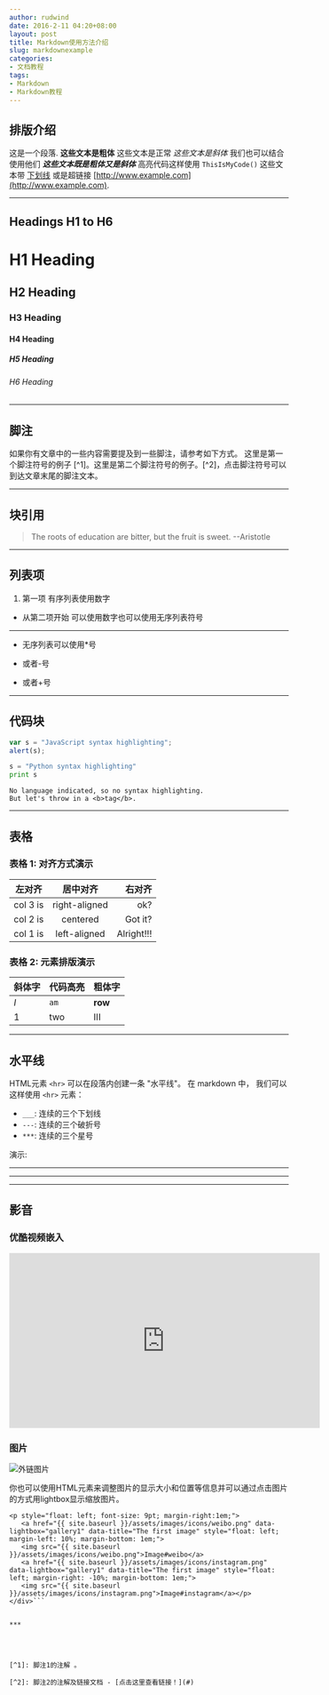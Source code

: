```yaml
---
author: rudwind
date: 2016-2-11 04:20+08:00
layout: post
title: Markdown使用方法介绍
slug: markdownexample
categories: 
- 文档教程
tags:
- Markdown
- Markdown教程
---
```



## 排版介绍

这是一个段落. **这些文本是粗体** 这些文本是正常 _这些文本是斜体_ 我们也可以结合使用他们 **_这些文本既是粗体又是斜体_** 高亮代码这样使用 `ThisIsMyCode()` 这些文本带 [下划线](#) 或是超链接 [http://www.example.com](http://www.example.com).

___

## Headings H1 to H6

# H1 Heading

## H2 Heading

### H3 Heading

#### H4 Heading

##### H5 Heading

###### H6 Heading

___

## 脚注

如果你有文章中的一些内容需要提及到一些脚注，请参考如下方式。 
这里是第一个脚注符号的例子 [^1]。这里是第二个脚注符号的例子。[^2]，点击脚注符号可以到达文章末尾的脚注文本。

___

## 块引用

> The roots of education are bitter, but the fruit is sweet. --Aristotle

___

## 列表项

1. 第一项 有序列表使用数字
* 从第二项开始 可以使用数字也可以使用无序列表符号

___

* 无序列表可以使用*号
- 或者-号
+ 或者+号
___

## 代码块

```javascript
var s = "JavaScript syntax highlighting";
alert(s);
```

```python
s = "Python syntax highlighting"
print s
```

```
No language indicated, so no syntax highlighting.
But let's throw in a <b>tag</b>.
```

___


## 表格

### 表格 1: 对齐方式演示

| 左对齐       | 居中对齐           | 右对齐  |
| ------------- |:-------------:| -----:|
| col 3 is      | right-aligned | ok? |
| col 2 is      | centered      |   Got it? |
| col 1 is      | left-aligned  |   Alright!!! |

### 表格 2: 元素排版演示

斜体字 | 代码高亮 | 粗体字
--- | --- | ---
*I* | `am` | **row**
1 | two | III

___

## 水平线

HTML元素 `<hr>` 可以在段落内创建一条 "水平线"。 在 markdown 
中， 我们可以这样使用 `<hr>` 元素：

* `___`: 连续的三个下划线
* `---`: 连续的三个破折号
* `***`: 连续的三个星号


演示:

___

---

***


## 影音

### 优酷视频嵌入

<iframe width="560" height="315" src="http://player.youku.com/embed/XMTQ1NzQ2ODgzNg==" frameborder="0" allowfullscreen></iframe>

### 图片

![外链图片](https://licensebuttons.net/l/by-nc-sa/2.5/cn/88x31.png)


你也可以使用HTML元素来调整图片的显示大小和位置等信息并可以通过点击图片的方式用lightbox显示缩放图片。

```<div class="row">
<p style="float: left; font-size: 9pt; margin-right:1em;"> 
   <a href="{{ site.baseurl }}/assets/images/icons/weibo.png" data-lightbox="gallery1" data-title="The first image" style="float: left; margin-left: 10%; margin-bottom: 1em;">
   <img src="{{ site.baseurl }}/assets/images/icons/weibo.png">Image#weibo</a>
   <a href="{{ site.baseurl }}/assets/images/icons/instagram.png" data-lightbox="gallery1" data-title="The first image" style="float: left; margin-right: -10%; margin-bottom: 1em;">
   <img src="{{ site.baseurl }}/assets/images/icons/instagram.png">Image#instagram</a></p>
</div>```


***




[^1]: 脚注1的注解 。

[^2]: 脚注2的注解及链接文档 - [点击这里查看链接！](#)
